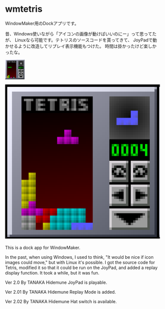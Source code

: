 # wmtetris

WindowMaker用のDockアプリです。

昔、Windows使いながら「アイコンの画像が動けばいいのにー」って思ってたが、
Linuxなら可能です。テトリスのソースコードを貰ってきて、
JoyPadで動かせるように改造してリプレイ表示機能もつけた。
時間は掛かったけど楽しかったな。

![DotByDot](./wmtetris.png)

![Learge](./wmtetrisLearge.png)


This is a dock app for WindowMaker.

In the past, when using Windows, I used to think, "It would be nice if icon images could move,"
but with Linux it's possible. I got the source code for Tetris,
modified it so that it could be run on the JoyPad, and added a replay display function.
It took a while, but it was fun.



Ver 2.0
By TANAKA Hidemune
JoyPad is playable.

Ver 2.01
By TANAKA Hidemune
Replay Mode is added.

Ver 2.02
By TANAKA Hidemune
Hat switch is available.
